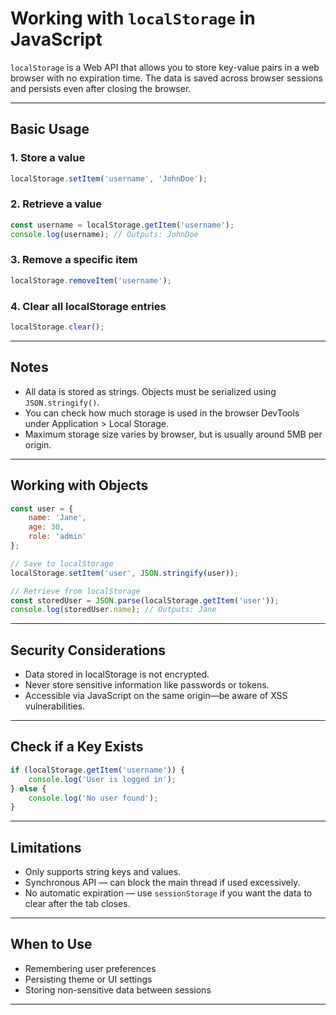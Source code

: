 
# Working with `localStorage` in JavaScript

`localStorage` is a Web API that allows you to store key-value pairs in a web browser with no expiration time. The data is saved across browser sessions and persists even after closing the browser.

---

##  Basic Usage

### 1. Store a value

```javascript
localStorage.setItem('username', 'JohnDoe');
```

### 2. Retrieve a value

```javascript
const username = localStorage.getItem('username');
console.log(username); // Outputs: JohnDoe
```

### 3. Remove a specific item

```javascript
localStorage.removeItem('username');
```

### 4. Clear all localStorage entries

```javascript
localStorage.clear();
```

---

##  Notes

- All data is stored as strings. Objects must be serialized using `JSON.stringify()`.
- You can check how much storage is used in the browser DevTools under Application > Local Storage.
- Maximum storage size varies by browser, but is usually around 5MB per origin.

---

##  Working with Objects

```javascript
const user = {
    name: 'Jane',
    age: 30,
    role: 'admin'
};

// Save to localStorage
localStorage.setItem('user', JSON.stringify(user));

// Retrieve from localStorage
const storedUser = JSON.parse(localStorage.getItem('user'));
console.log(storedUser.name); // Outputs: Jane
```

---

##  Security Considerations

- Data stored in localStorage is not encrypted.
- Never store sensitive information like passwords or tokens.
- Accessible via JavaScript on the same origin—be aware of XSS vulnerabilities.

---

##  Check if a Key Exists

```javascript
if (localStorage.getItem('username')) {
    console.log('User is logged in');
} else {
    console.log('No user found');
}
```

---

## Limitations

- Only supports string keys and values.
- Synchronous API — can block the main thread if used excessively.
- No automatic expiration — use `sessionStorage` if you want the data to clear after the tab closes.

---

##  When to Use

- Remembering user preferences
- Persisting theme or UI settings
- Storing non-sensitive data between sessions

---